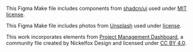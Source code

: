 This Figma Make file includes components from [shadcn/ui](https://ui.shadcn.com/) used under [MIT license](https://github.com/shadcn-ui/ui/blob/main/LICENSE.md).

This Figma Make file includes photos from [Unsplash](https://unsplash.com) used under [license](https://unsplash.com/license).

This work incorporates elements from [Project Management Dashboard](https://www.figma.com/community/file/1073116958099793906), a community file created by Nickelfox Design and licensed under [CC BY 4.0](https://creativecommons.org/licenses/by/4.0/).